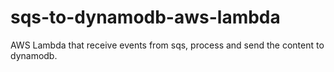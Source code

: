 # sqs-to-dynamodb-aws-lambda
AWS Lambda that receive events from sqs, process and send the content to dynamodb.
